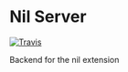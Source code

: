 # Nil Server

[![Travis](https://img.shields.io/travis/nils-app/nil-server.svg)](https://travis-ci.org/nils-app/nil-server)

Backend for the nil extension

